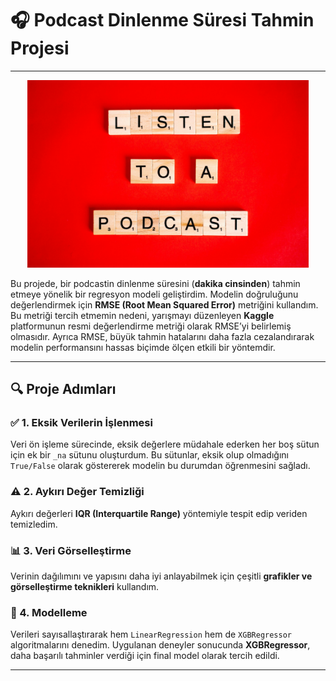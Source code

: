 # 🎧 Podcast Dinlenme Süresi Tahmin Projesi

---

<p align="center">
  <img src="podcast_img.jpg" alt="Podcast Dinleme" width="450"/>
</p>


Bu projede, bir podcastin dinlenme süresini (**dakika cinsinden**) tahmin etmeye yönelik bir regresyon modeli geliştirdim. Modelin doğruluğunu değerlendirmek için **RMSE (Root Mean Squared Error)** metriğini kullandım. Bu metriği tercih etmemin nedeni, yarışmayı düzenleyen **Kaggle** platformunun resmi değerlendirme metriği olarak RMSE’yi belirlemiş olmasıdır. Ayrıca RMSE, büyük tahmin hatalarını daha fazla cezalandırarak modelin performansını hassas biçimde ölçen etkili bir yöntemdir.

---

## 🔍 Proje Adımları

### ✅ 1. Eksik Verilerin İşlenmesi
Veri ön işleme sürecinde, eksik değerlere müdahale ederken her boş sütun için ek bir `_na` sütunu oluşturdum. Bu sütunlar, eksik olup olmadığını `True/False` olarak göstererek modelin bu durumdan öğrenmesini sağladı.

### ⚠️ 2. Aykırı Değer Temizliği
Aykırı değerleri **IQR (Interquartile Range)** yöntemiyle tespit edip veriden temizledim.

### 📊 3. Veri Görselleştirme
Verinin dağılımını ve yapısını daha iyi anlayabilmek için çeşitli **grafikler ve görselleştirme teknikleri** kullandım.

### 🧠 4. Modelleme
Verileri sayısallaştırarak hem `LinearRegression` hem de `XGBRegressor` algoritmalarını denedim. Uygulanan deneyler sonucunda **XGBRegressor**, daha başarılı tahminler verdiği için final model olarak tercih edildi.

---
